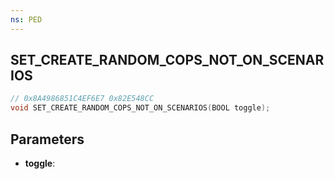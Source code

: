 ```yaml
---
ns: PED
---
```

## SET_CREATE_RANDOM_COPS_NOT_ON_SCENARIOS

```c
// 0x8A4986851C4EF6E7 0x82E548CC
void SET_CREATE_RANDOM_COPS_NOT_ON_SCENARIOS(BOOL toggle);
```


## Parameters
* **toggle**: 

